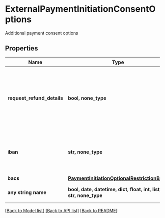 # ExternalPaymentInitiationConsentOptions

Additional payment consent options

## Properties
Name | Type | Description | Notes
------------ | ------------- | ------------- | -------------
**request_refund_details** | **bool, none_type** | When &#x60;true&#x60;, Plaid will attempt to request refund details from the payee&#39;s financial institution.  Support varies between financial institutions and will not always be available.  If refund details could be retrieved, they will be available in the &#x60;/payment_initiation/payment/get&#x60; response. | [optional] 
**iban** | **str, none_type** | The International Bank Account Number (IBAN) for the payer&#39;s account. Where possible, the end user will be able to set up payment consent using only the specified bank account if provided. | [optional] 
**bacs** | [**PaymentInitiationOptionalRestrictionBacs**](PaymentInitiationOptionalRestrictionBacs.md) |  | [optional] 
**any string name** | **bool, date, datetime, dict, float, int, list, str, none_type** | any string name can be used but the value must be the correct type | [optional]

[[Back to Model list]](../README.md#documentation-for-models) [[Back to API list]](../README.md#documentation-for-api-endpoints) [[Back to README]](../README.md)


